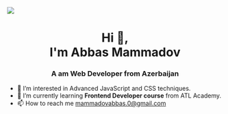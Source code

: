 <img src="https://topdev.vn/blog/wp-content/uploads/2023/02/front-end.png">
<h1 align="center">Hi 👋,<br>
I'm Abbas Mammadov
</h1>

<h3 align="center">A am Web Developer from Azerbaijan</h3>












- 👀 I’m interested in Advanced JavaScript and CSS techniques.
- 🌱 I’m currently learning <strong>Frontend Developer course</strong>  from ATL Academy.
- 📫 How to reach me <a href="mailto:mammadovabbas.0@gmail.com">mammadovabbas.0@gmail.com</a>

<!---
AbbasMemmedov/AbbasMemmedov is a ✨ special ✨ repository because its `README.md` (this file) appears on your GitHub profile.
You can click the Preview link to take a look at your changes.
--->
